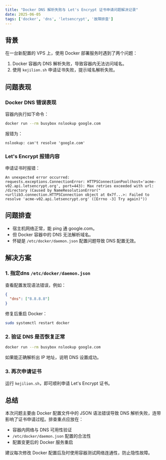 ```yaml
---
title: "Docker DNS 解析失败与 Let's Encrypt 证书申请问题解决记录"
date: 2025-06-05
tags: ['docker', 'dns', 'letsencrypt', '故障排查']
---
```


## 背景

在一台新配置的 VPS 上，使用 Docker 部署服务时遇到了两个问题：

1. Docker 容器内 DNS 解析失败，导致容器内无法访问域名。
2. 使用 `kejilion.sh` 申请证书失败，提示域名解析失败。

## 问题表现

### Docker DNS 错误表现

容器内执行如下命令：

```bash
docker run --rm busybox nslookup google.com
```

报错为：

```
nslookup: can't resolve 'google.com'
```

### Let's Encrypt 报错内容

申请证书时报错：

```
An unexpected error occurred:
requests.exceptions.ConnectionError: HTTPSConnectionPool(host='acme-v02.api.letsencrypt.org', port=443): Max retries exceeded with url: /directory (Caused by NameResolutionError("<urllib3.connection.HTTPSConnection object at 0x7f...>: Failed to resolve 'acme-v02.api.letsencrypt.org' ([Errno -3] Try again)"))
```

## 问题排查

- 宿主机网络正常，能 ping 通 google.com。
- 但 Docker 容器中的 DNS 无法解析域名。
- 怀疑是 `/etc/docker/daemon.json` 配置问题导致 DNS 配置无效。

## 解决方案

### 1. 指定dns `/etc/docker/daemon.json`

查看配置发现语法错误，例如：

```json
{
  "dns": ["8.8.8.8"]
}
```

修复后重启 Docker：

```bash
sudo systemctl restart docker
```

### 2. 验证 DNS 是否恢复正常

```bash
docker run --rm busybox nslookup google.com
```

如果能正确解析出 IP 地址，说明 DNS 设置成功。

### 3. 再次申请证书

运行 `kejilion.sh`，即可顺利申请 Let's Encrypt 证书。

## 总结

本次问题主要由 Docker 配置文件中的 JSON 语法错误导致 DNS 解析失败，连带影响了证书申请过程。排查重点应放在：

- 容器内网络与 DNS 可用性验证
- `/etc/docker/daemon.json` 配置的合法性
- 配置变更后的 Docker 服务重启

建议每次修改 Docker 配置后及时使用容器测试网络连通性，防止隐性故障。

